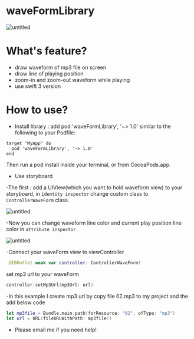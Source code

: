 # waveFormLibrary
![untitled](https://media.giphy.com/media/11Y9Ov7hwuplQY/giphy.gif)

# What's feature?
- draw waveform of mp3 file on screen
- draw line of playing position
- zoom-in and zoom-out waveform while playing
- use swift 3 version
# How to use?

- Install library : add pod 'waveFormLibrary', '~> 1.0' similar to the following to your Podfile:
```
target 'MyApp' do
  pod 'waveFormLibrary', '~> 1.0'
end
```
Then run a pod install inside your terminal, or from CocoaPods.app.

- Use storyboard 

 -The first : add a UIView(which you want to hold waveform view) to your storyboard, in ```identity inspector``` change custom class to ```ControllerWaveForm``` class. 
 
![untitled](https://cloud.githubusercontent.com/assets/8258900/24530426/09b3681e-15dc-11e7-86e9-779083796318.png
)

 -Now you can change waveform line color and current play position line color in ```attribute inspector```

![untitled](https://cloud.githubusercontent.com/assets/8258900/24530505/9e5b37f8-15dc-11e7-9cf4-cf1d118e78a8.png)

 -Connect your waveForm view to viewController
  ```swift
   @IBOutlet weak var controller: ControllerWaveForm!
   ```
   set mp3 url to your waveForm
   ```swift
   controller.setMp3Url(mp3Url: url)
   ```
  -In this example I create mp3 url by copy file 02.mp3 to my project and the add below code
   ```swift
   let mp3file = Bundle.main.path(forResource: "02", ofType: "mp3")
   let url = URL(fileURLWithPath: mp3file!)
   ```
   - Please email me if you need help!
